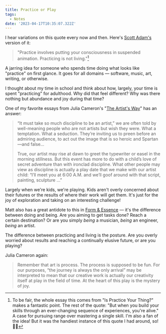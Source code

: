 ```yaml
---
title: Practice or Play
tags:
  - Notes
date: '2023-04-17T10:35:07.322Z'
---
```


I hear variations on this quote every now and then. Here's [Scott Adam's](goodreads.com/book/show/17859574-how-to-fail-at-almost-everything-and-still-win-big) version of it:

> "Practice involves putting your consciousness in suspended animation. Practicing is not living."[^1]

A jarring idea for someone who spends time doing what looks like "practice" on first glance.
It goes for all domains — software, music, art, writing, or otherwise.

I thought about my time in school and think about how, largely, your time is spent "practicing" for adulthood. Why did that feel different? Why was there nothing but abundance and joy during that time?

One of my favorite essays from Julia Cameron's "[The Artist's Way](https://www.goodreads.com/en/book/show/615570)" has an answer:

> “It must take so much discipline to be an artist,” we are often told by well-meaning
> people who are not artists but wish they were. What a temptation. What a seduction.
> They’re inviting us to preen before an admiring audience, to act out the image that is so
> heroic and Spartan—and false...
>
> True, our artist may rise at dawn to greet the typewriter or easel in the morning
> stillness. But this event has more to do with a child’s love of secret adventure than with
> ironclad discipline. What other people may view as discipline is actually a play date
> that we make with our artist child: “I’ll meet you at 6:00 A.M. and we’ll goof around
> with that script, painting, sculpture …”

Largely when we're kids, we're playing. Kids aren't overly concerned about their futures or the results of where their work will get them. It's just for the joy of exploration and taking on an interesting challenge!

Matt also has a great antidote to this in [Form & Essence](https://www.lulu.com/shop/matthew-hinsley/form-essence/paperback/product-dwke49.html) — it's the difference between doing and being. Are you aiming to get tasks done? Reach a certain destination? Or are you simply _being_ a musician, _being_ an engineer, _being_ an artist.

The difference between practicing and living is the posture. Are you overly worried about results and reaching a continually elusive future, or are you playing?

Julia Cameron again:

> Remember that art is process. The process is supposed to be fun. For our purposes,
> “the journey is always the only arrival” may be interpreted to mean that our creative
> work is actually our creativity itself at play in the field of time. At the heart of this play
> is the mystery of joy.

[^1]: To be fair, the whole essay this comes from "Is Practice Your Thing?" makes a fantastic point. The rest of the quote: "But when you build your skills through an ever-changing sequence of experiences, you're alive." A case for pursuing range over mastering a single skill. I'm also a fan of the idea! But it was the handiest instance of this quote I had around, so! 🤷‍♂️
